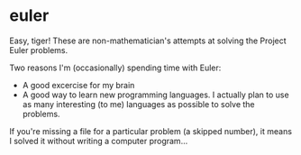 euler
=====

Easy, tiger! These are non-mathematician's attempts at solving the Project Euler problems.

Two reasons I'm (occasionally) spending time with Euler:
- A good excercise for my brain
- A good way to learn new programming languages. I actually plan to use as many interesting (to me) languages as possible to solve the problems.

If you're missing a file for a particular problem (a skipped number), it means I solved it without writing a computer program...
